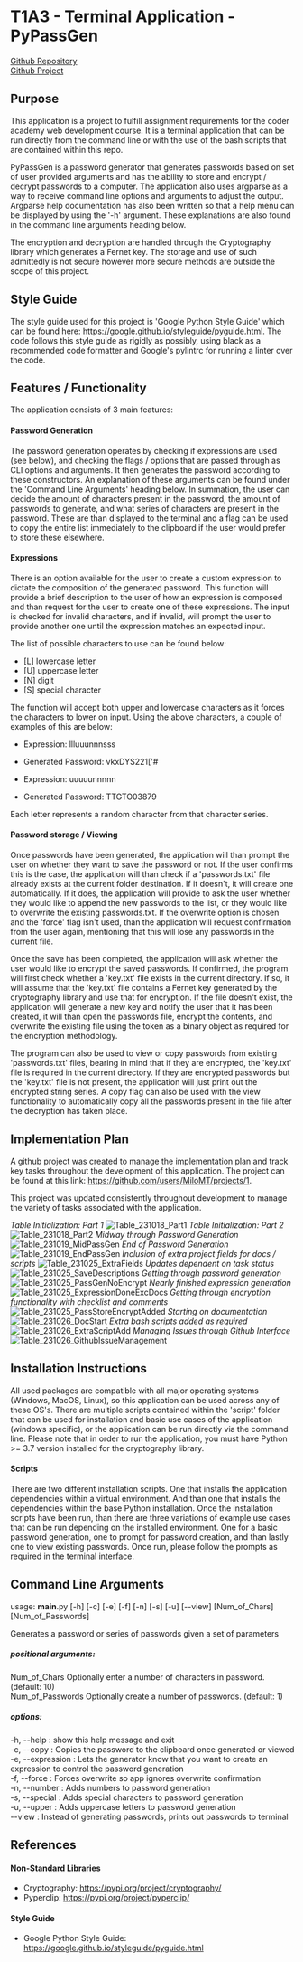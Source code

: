 # T1A3 - Terminal Application - PyPassGen

[Github Repository](https://github.com/MiloMT/PyPassGen)  
[Github Project](https://github.com/users/MiloMT/projects/1)

## Purpose

This application is a project to fulfill assignment requirements for the coder academy web development course. It is a terminal application that can be run directly from the command line or with the use of the bash scripts that are contained within this repo.

PyPassGen is a password generator that generates passwords based on set of user provided arguments and has the ability to store and encrypt / decrypt passwords to a computer. The application also uses argparse as a way to receive command line options and arguments to adjust the output. Argparse help documentation has also been written so that a help menu can be displayed by using the '-h' argument. These explanations are also found in the command line arguments heading below.

The encryption and decryption are handled through the Cryptography library which generates a Fernet key. The storage and use of such admittedly is not secure however more secure methods are outside the scope of this project.

## Style Guide

The style guide used for this project is 'Google Python Style Guide' which can be found here: https://google.github.io/styleguide/pyguide.html. The code follows this style guide as rigidly as possibly, using black as a recommended code formatter and Google's pylintrc for running a linter over the code.

## Features / Functionality

The application consists of 3 main features:

#### Password Generation

The password generation operates by checking if expressions are used (see below), and checking the flags / options that are passed through as CLI options and arguments. It then generates the password according to these constructors. An explanation of these arguments can be found under the 'Command Line Arguments' heading below. In summation, the user can decide the amount of characters present in the password, the amount of passwords to generate, and what series of characters are present in the password. These are than displayed to the terminal and a flag can be used to copy the entire list immediately to the clipboard if the user would prefer to store these elsewhere.

#### Expressions

There is an option available for the user to create a custom expression to dictate the composition of the generated password. This function will provide a brief description to the user of how an expression is composed and than request for the user to create one of these expressions. The input is checked for invalid characters, and if invalid, will prompt the user to provide another one until the expression matches an expected input.

The list of possible characters to use can be found below:

- [L] lowercase letter
- [U] uppercase letter
- [N] digit
- [S] special character

The function will accept both upper and lowercase characters as it forces the characters to lower on input. Using the above characters, a couple of examples of this are below:

- Expression: llluuunnnsss
- Generated Password: vkxDYS221['#

- Expression: uuuuunnnnn
- Generated Password: TTGTO03879

Each letter represents a random character from that character series.

#### Password storage / Viewing

Once passwords have been generated, the application will than prompt the user on whether they want to save the password or not. If the user confirms this is the case, the application will than check if a 'passwords.txt' file already exists at the current folder destination. If it doesn't, it will create one automatically. If it does, the application will provide to ask the user whether they would like to append the new passwords to the list, or they would like to overwrite the existing passwords.txt. If the overwrite option is chosen and the 'force' flag isn't used, than the application will request confirmation from the user again, mentioning that this will lose any passwords in the current file.

Once the save has been completed, the application will ask whether the user would like to encrypt the saved passwords. If confirmed, the program will first check whether a 'key.txt' file exists in the current directory. If so, it will assume that the 'key.txt' file contains a Fernet key generated by the cryptography library and use that for encryption. If the file doesn't exist, the application will generate a new key and notify the user that it has been created, it will than open the passwords file, encrypt the contents, and overwrite the existing file using the token as a binary object as required for the encryption methodology.

The program can also be used to view or copy passwords from existing 'passwords.txt' files, bearing in mind that if they are encrypted, the 'key.txt' file is required in the current directory. If they are encrypted passwords but the 'key.txt' file is not present, the application will just print out the encrypted string series. A copy flag can also be used with the view functionality to automatically copy all the passwords present in the file after the decryption has taken place.

## Implementation Plan

A github project was created to manage the implementation plan and track key tasks throughout the development of this application. The project can be found at this link: https://github.com/users/MiloMT/projects/1.

This project was updated consistently throughout development to manage the variety of tasks associated with the application. 

*Table Initialization: Part 1*
![Table_231018_Part1](https://github.com/MiloMT/PyPassGen/assets/60989510/2a4de3d2-691c-45b2-b1ed-a138a9c380c4)
*Table Initialization: Part 2*
![Table_231018_Part2](https://github.com/MiloMT/PyPassGen/assets/60989510/acc0fd65-9338-4e37-8e62-03a2e088a4b1)
*Midway through Password Generation*
![Table_231019_MidPassGen](https://github.com/MiloMT/PyPassGen/assets/60989510/efbf68c0-78cd-4380-807a-438d092cda0c)
*End of Password Generation*
![Table_231019_EndPassGen](https://github.com/MiloMT/PyPassGen/assets/60989510/dc0b6999-ee8b-42c8-8b68-7ed52dff1339)
*Inclusion of extra project fields for docs / scripts*
![Table_231025_ExtraFields](https://github.com/MiloMT/PyPassGen/assets/60989510/2c30ba92-5c6d-41fe-a9cf-f545aaccb1ac)
*Updates dependent on task status*
![Table_231025_SaveDescriptions](https://github.com/MiloMT/PyPassGen/assets/60989510/1888f3b6-4d70-4bba-87c7-70b4b4f4762f)
*Getting through password generation*
![Table_231025_PassGenNoEncrypt](https://github.com/MiloMT/PyPassGen/assets/60989510/073cd53f-68f2-4746-8ec9-bfa84ad55f5d)
*Nearly finished expression generation*
![Table_231025_ExpressionDoneExcDocs](https://github.com/MiloMT/PyPassGen/assets/60989510/8bcbd252-e59f-43a8-9f55-499ae24280af)
*Getting through encryption functionality with checklist and comments*
![Table_231025_PassStoreEncryptAdded](https://github.com/MiloMT/PyPassGen/assets/60989510/535cffc6-485a-4357-a9c1-f5270e18ed1f)
*Starting on documentation*
![Table_231026_DocStart](https://github.com/MiloMT/PyPassGen/assets/60989510/7b943b12-8bbf-4635-aa47-e0ddc6049821)
*Extra bash scripts added as required*
![Table_231026_ExtraScriptAdd](https://github.com/MiloMT/PyPassGen/assets/60989510/80516c6c-36b0-4e4e-ad08-9c796352f167)
*Managing Issues through Github Interface*
![Table_231026_GithubIssueManagement](https://github.com/MiloMT/PyPassGen/assets/60989510/6c516490-f476-415b-b20a-16d46e3167e2)

## Installation Instructions

All used packages are compatible with all major operating systems (Windows, MacOS, Linux), so this application can be used across any of these OS's. There are multiple scripts contained within the 'script' folder that can be used for installation and basic use cases of the application (windows specific), or the application can be run directly via the command line. Please note that in order to run the application, you must have Python >= 3.7 version installed for the cryptography library.

#### Scripts

There are two different installation scripts. One that installs the application dependencies within a virtual environment. And than one that installs the dependencies within the base Python installation. Once the installation scripts have been run, than there are three variations of example use cases that can be run depending on the installed environment. One for a basic password generation, one to prompt for password creation, and than lastly one to view existing passwords. Once run, please follow the prompts as required in the terminal interface.

## Command Line Arguments

usage: __main__.py [-h] [-c] [-e] [-f] [-n] [-s] [-u] [--view] [Num_of_Chars] [Num_of_Passwords]  

Generates a password or series of passwords given a set of parameters  

##### positional arguments:  
  Num_of_Chars      Optionally enter a number of characters in password. (default: 10)  
  Num_of_Passwords  Optionally create a number of passwords. (default: 1)  

##### options:  
  -h, --help        : show this help message and exit  
  -c, --copy        : Copies the password to the clipboard once generated or viewed  
  -e, --expression  : Lets the generator know that you want to create an expression to control the password generation  
  -f, --force       : Forces overwrite so app ignores overwrite confirmation  
  -n, --number      : Adds numbers to password generation  
  -s, --special     : Adds special characters to password generation  
  -u, --upper       : Adds uppercase letters to password generation  
  --view            : Instead of generating passwords, prints out passwords to terminal  

## References

#### Non-Standard Libraries

- Cryptography: https://pypi.org/project/cryptography/
- Pyperclip: https://pypi.org/project/pyperclip/

#### Style Guide

- Google Python Style Guide: https://google.github.io/styleguide/pyguide.html
